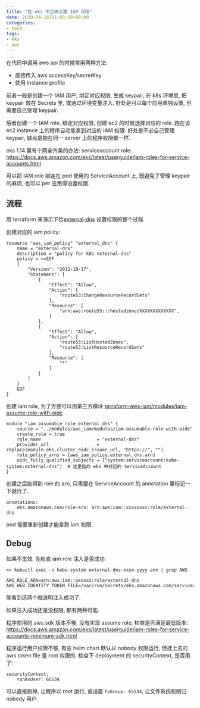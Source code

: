 ```yaml
---
title: "在 eks 中正确设置 IAM 权限"
date: 2020-04-16T11:03:39+08:00
categories:
- tech
tags:
- eks
- aws
---
```


在代码中调用 aws api 的时候常用两种方法:

- 直接传入 aws accessKey/secretKey
- 使用 instance profile

前者一般是创建一个 IAM 用户, 绑定对应权限, 生成 keypair, 在 k8s 环境里, 把 keypair 放在 Secrets 里, 或通过环境变量注入. 好处是可以每个应用单独设置,
但需要自己管理 keypair.

后者创建一个 IAM role, 绑定对应权限, 创建 ec2 的时候选择对应的 role. 跑在该 ec2 instance 上的程序自动能拿到对应的 IAM 权限. 好处是不必自己管理 keypair,
缺点是跑在同一 server 上的程序权限都一样.

eks 1.14 里有个两全齐美的办法: serviceaccount role: https://docs.aws.amazon.com/eks/latest/userguide/iam-roles-for-service-accounts.html

可以把 IAM role 绑定在 pod 使用的 ServiceAccount 上, 既避免了管理 keypair 的麻烦, 也可以 per 应用得设置权限.

## 流程

用 terraform 来演示下给[external-dns](https://github.com/kubernetes-sigs/external-dns) 设置权限的整个过程.

创建对应的 iam policy:

    resource "aws_iam_policy" "external_dns" {
        name = "external-dns"
        description = "policy for k8s external-dns"
        policy = <<EOF
        {
            "Version": "2012-10-17",
            "Statement": [
                {
                    "Effect": "Allow",
                    "Action": [
                        "route53:ChangeResourceRecordSets"
                    ],
                    "Resource": [
                        "arn:aws:route53:::hostedzone/XXXXXXXXXXXXX",
                    ]
                },
                {
                    "Effect": "Allow",
                    "Action": [
                        "route53:ListHostedZones",
                        "route53:ListResourceRecordSets"
                    ],
                    "Resource": [
                        "*"
                    ]
                }
            ]
        }
        EOF
    }


创建 iam role, 为了方便可以用第三方模块 [terraform-aws-iam/modules/iam-assume-role-with-oidc](https://github.com/terraform-aws-modules/terraform-aws-iam/tree/master/modules/iam-assumable-role-with-oidc)

    module "iam_assumable_role_external_dns" {
        source = "../modules/aws_iam/modules/iam-assumable-role-with-oidc"
        create_role = true
        role_name                     = "external-dns"
        provider_url                  = replace(module.eks.cluster_oidc_issuer_url, "https://", "")
        role_policy_arns = [aws_iam_policy.external_dns.arn]
        oidc_fully_qualified_subjects = ["system:serviceaccount:kube-system:external-dns"]  # 这里指向 eks 中对应的 ServiceAccount
    }

创建之后能得到 role 的 arn, 只需要在 ServiceAccount 的 annotation 里标记一下就行了.

    annotations:
        eks.amazonaws.com/role-arn: arn:aws:iam::xxxxxxxx:role/external-dns

pod 需要重新创建才能拿到 iam 权限.

## Debug

如果不生效, 先检查 iam role 注入是否成功:

    >> kubectl exec -n kube-system external-dns-xxxx-yyyy env | grep AWS

    AWS_ROLE_ARN=arn:aws:iam::xxxxxx:role/external-dns
    AWS_WEB_IDENTITY_TOKEN_FILE=/var/run/secrets/eks.amazonaws.com/serviceaccount/token


能看到这两个就说明注入成功了.

如果注入成功还是没权限, 那有两种可能.

程序使用的 aws sdk 版本不够, 没有实现 assume role, 检查是否满足最低版本: https://docs.aws.amazon.com/eks/latest/userguide/iam-roles-for-service-accounts-minimum-sdk.html

程序运行用户权限不够, 有些 helm chart 默认以 nobody 权限运行, 但挂上去的 aws token file 是 root 权限的.  检查下 deployment 的 securityContext, 是否用了:

    securityContext:
        runAsUser: 65534

可以直接删掉, 让程序以 root 运行, 或设置 `fsGroup: 65534`, 让文件系统权限归 nobody 用户.